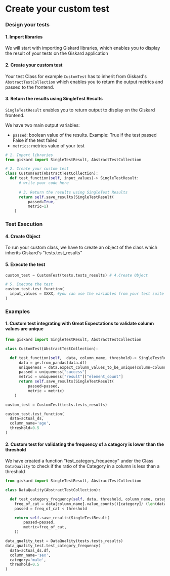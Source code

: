 # Create your custom test

### Design your tests

#### 1. Import libraries

We will start with importing Giskard libraries, which enables you to  display the result of your tests on the Giskard application&#x20;

#### 2. Create your custom test&#x20;

Your test Class for example `CustomTest` has to inherit from Giskard's `AbstractTestCollection` which enables you to return the output metrics and passed to the frontend.

#### 3. Return the results using SingleTest Results

`SingleTestResult` enables you to return output to display on the Giskard frontend.&#x20;

We have two main output variables:&#x20;

* `passed`: boolean value of the results. Example: True if the test passed False if the test failed&#x20;
* `metrics`: metrics value of your test&#x20;

```python
# 1. Import libraries
from giskard import SingleTestResult, AbstractTestCollection

# 2. Create your custom test 
class CustomTest(AbstractTestCollection):
  def test_function(self, input_values)-> SingleTestResult:
      # write your code here 
      
      # 3. Return the results using SingleTest Results 
      return self.save_results(SingleTestResult(
          passed=True, 
          metric=1)
    )
```

### Test Execution

#### 4. Create Object

To run your custom class, we have to create an object of the class which inherits Giskard's "tests.test\_results"

#### 5. Execute the test&#x20;

```python
custom_test = CustomTest(tests.tests_results) # 4.Create Object

# 5. Execute the test 
custom_test.test_function(
  input_values = XXXX, #you can use the variables from your test suite
)
```

### Examples

#### 1. Custom test integrating with Great Expectations to validate column values are unique

```python
from giskard import SingleTestResult, AbstractTestCollection

class CustomTest(AbstractTestCollection):

  def test_function(self,  data, column_name, threshold)-> SingleTestResult:
      data = ge.from_pandas(data.df)
      uniqueness = data.expect_column_values_to_be_unique(column=column_name)
      passed = uniqueness["success"]
      metric = uniqueness["result"]["element_count"]
      return self.save_results(SingleTestResult(
          passed=passed, 
          metric = metric)
    )

custom_test = CustomTest(tests.tests_results)

custom_test.test_function(
  data=actual_ds,
  column_name='age',
  threshold=0.5
)
```

#### 2. Custom test for validating the frequency of a category is lower than the threshold

We have created a function "test\_category\_frequency" under the Class  `DataQuality` to check if the ratio of the Category in a column is less than a threshold

```python
from giskard import SingleTestResult, AbstractTestCollection

class DataQuality(AbstractTestCollection):

  def test_category_frequency(self, data, threshold, column_name, category)-> SingleTestResult:
    freq_of_cat = data[column_name].value_counts()[category]/ (len(data))
    passed = freq_of_cat < threshold

    return self.save_results(SingleTestResult(
        passed=passed,
        metric=freq_of_cat,
    ))

data_quality_test = DataQuality(tests.tests_results)
data_quality_test.test_category_frequency(
  data=actual_ds.df,
  column_name='sex',
  category='male',
  threshold=0.5
)
```
